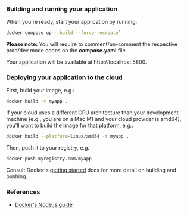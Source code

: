### Building and running your application

When you're ready, start your application by running:

```Bash
docker compose up --build --force-recreate`
```

**Please note:** You will require to comment/un-comment the respective prod/dev mode codes on the **compose.yaml** file

Your application will be available at http://localhost:5800.

### Deploying your application to the cloud

First, build your image, e.g.: 

```Bash
docker build -t myapp .
```

If your cloud uses a different CPU architecture than your development
machine (e.g., you are on a Mac M1 and your cloud provider is amd64),
you'll want to build the image for that platform, e.g.:

```Bash
docker build --platform=linux/amd64 -t myapp .
```

Then, push it to your registry, e.g. 

```Bash
docker push myregistry.com/myapp
```

Consult Docker's [getting started](https://docs.docker.com/go/get-started-sharing/)
docs for more detail on building and pushing.

### References
* [Docker's Node.js guide](https://docs.docker.com/language/nodejs/)